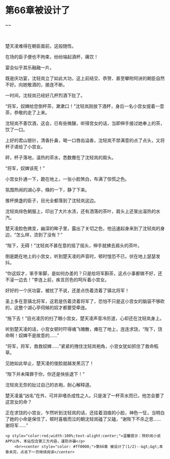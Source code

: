 # 第66章被设计了
~~
    	    <p name="pagetop" href="javascript:void(0);" onclick="return false" style="line-height: 35px;padding: 10px;color: #333;"> </p><p>楚天凌难得在朝臣面前，这般随性。</p><p>在场的臣子便也不拘束，纷纷端起酒杯，痛饮！</p><p>宴会似乎其乐融融一片。</p><p>既是庆功宴，沈轻岚立了如此大功，这上前结交、恭贺、甚至攀附阿谀的朝臣自然不好。向她敬酒的，接连不断。</p><p>一时间，沈轻岚已经好几杯烈酒下肚了。</p><p>“将军，奴婢给您倒杯茶，漱漱口！”沈轻岚刚放下酒杯，身后一名小宫女提着一壶茶，恭敬的走了上来。</p><p>沈轻岚不善饮酒，这会，已有些微醺，听得宫女的话，当即伸手接过她奉上的茶，饮了一口。</p><p>上好的君山银针，清香扑鼻，喝一口唇齿溢香，沈轻岚不禁满意的点了点头，又将杯子递给了小宫女。</p><p>砰，杯子落地，温热的茶水，悉数撒在了沈轻岚的肩头。</p><p>“将军，奴婢该死！”</p><p>小宫女扑通一下，跪在地上，一张小脸煞白，布满了惊慌之色。</p><p>氛围热闹的湖心亭，倏的一下，静了下来。</p><p>推杯换盏的臣子，目光全都落到了沈轻岚这边。</p><p>沈轻岚绯色朝服上，印出了大片水渍，还有洒落的茶叶，肩头上还冒出温热的水汽。</p><p>楚天凌脸色微变，幽深的眸子里，露出了关切之色，他迅速起身来到了沈轻岚的身边，“怎么样，烫到了没有？”</p><p>“陛下，无碍！”沈轻岚不甚在意的摇了摇头，伸手就拂去肩头的茶叶。</p><p>倒是跪在地上的小宫女，听到楚天凌的声音时，顿时惶恐不已，伏在地上瑟瑟发抖。</p><p>“你这奴才，笨手笨脚，是如何办差的？只是给将军斟茶，这点小事都做不好，还不滚一边去！”李连上前，疾言厉色的呵斥着小宫女。</p><p>好好的一个庆功宴，被扰了不说，还差点伤着烫着了镇北将军！</p><p>圣上多在意镇北将军，这若是伤着烫着将军了，恐怕不只是这小宫女的脑袋不够砍的，这整个湖心亭伺候的奴才都要受牵连。</p><p>“拖下去！”目光凌厉的扫了眼小宫女，楚天凌声音冷厉道，心却还在沈轻岚身上。</p><p>听到楚天凌的话，小宫女顿时吓得魂飞魄散，瘫在了地上，连连求饶，“陛下，饶命啊！奴婢不是故意的……”</p><p>“将军，将军，救救奴婢……”紧紧的拽住沈轻岚袍角，小宫女犹如抓住了救命稻草。</p><p>见她如此举止，楚天凌的俊脸就越发黑沉了！</p><p>“陛下并未降罪于你，你还是快些退下！”</p><p>沈轻岚无奈的扯过自己的衣袍，耐心解释道。</p><p>楚天凌虽“凶名”在外，可并非嗜杀成性之人。只是泼了一杯茶水而已，他怎会要了这宫女的命？</p><p>正在求饶的小宫女，乍然听到沈轻岚的话，还挂着泪痕的小脸，神色一怔，当明白了她的小命是保住了，顿时喜极而泣的朝沈轻岚磕了又磕，“谢陛下不杀之恩……谢将军……”</p>
    	
   	<p style="color:red;width:100%;text-alight:center;">温馨提示：除妙阅小说APP以外，本站包含第三方内容，谨防诈骗</p>
    	<br><center style="color: #ff0000;">第66章 被设计了(1/2)--&gt;&gt;本章未完，点击下一页继续阅读</center>
    	